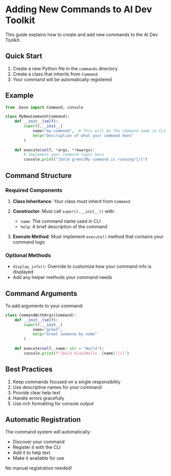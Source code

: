 # Adding New Commands to AI Dev Toolkit

This guide explains how to create and add new commands to the AI Dev Toolkit.

## Quick Start

1. Create a new Python file in the `commands` directory
2. Create a class that inherits from `Command`
3. Your command will be automatically registered

## Example

```python
from .base import Command, console

class MyNewCommand(Command):
    def __init__(self):
        super().__init__(
            name="my-command",  # This will be the command name in CLI
            help="Description of what your command does"
        )
    
    def execute(self, *args, **kwargs):
        # Implement your command logic here
        console.print("[bold green]My command is running![/]")
```

## Command Structure

### Required Components

1. **Class Inheritance**: Your class must inherit from `Command`
2. **Constructor**: Must call `super().__init__()` with:
   - `name`: The command name used in CLI
   - `help`: A brief description of the command

3. **Execute Method**: Must implement `execute()` method that contains your command logic

### Optional Methods

- `display_info()`: Override to customize how your command info is displayed
- Add any helper methods your command needs

## Command Arguments

To add arguments to your command:

```python
class CommandWithArgs(Command):
    def __init__(self):
        super().__init__(
            name="greet",
            help="Greet someone by name"
        )
    
    def execute(self, name: str = "World"):
        console.print(f"[bold blue]Hello, {name}![/]")
```

## Best Practices

1. Keep commands focused on a single responsibility
2. Use descriptive names for your command
3. Provide clear help text
4. Handle errors gracefully
5. Use rich formatting for console output

## Automatic Registration

The command system will automatically:
- Discover your command
- Register it with the CLI
- Add it to help text
- Make it available for use

No manual registration needed!